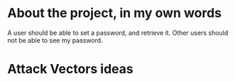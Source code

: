 # About the project, in my own words

A user should be able to set a password, and retrieve it. Other users should not be able to see my password.

# Attack Vectors ideas
